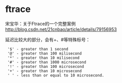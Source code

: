 # ftrace

宋宝华：关于Ftrace的一个完整案例  
http://blog.csdn.net/21cnbao/article/details/79156953  

延迟比较大的部分，会有+、#等特殊标号：

```
 '$' - greater than 1 second
 '@' - greater than 100 milisecond
 '*' - greater than 10 milisecond
 '#' - greater than 1000 microsecond
 '!' - greater than 100 microsecond
 '+' - greater than 10 microsecond
 ' ' - less than or equal to 10 microsecond.
```
